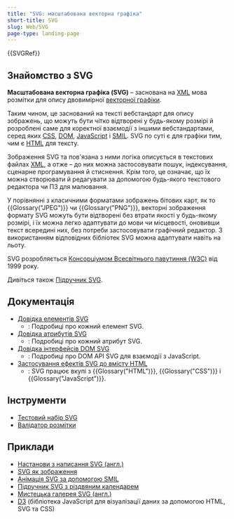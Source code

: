 ```yaml
---
title: "SVG: масштабована векторна графіка"
short-title: SVG
slug: Web/SVG
page-type: landing-page
---
```


{{SVGRef}}

## Знайомство з SVG

**Масштабована векторна графіка (SVG)** – заснована на [XML](/uk/docs/Web/XML) мова розмітки для опису двовимірної [векторної графіки](https://uk.wikipedia.org/wiki/%D0%92%D0%B5%D0%BA%D1%82%D0%BE%D1%80%D0%BD%D0%B0_%D0%B3%D1%80%D0%B0%D1%84%D1%96%D0%BA%D0%B0).

Таким чином, це заснований на тексті вебстандарт для опису зображень, що можуть бути чітко відтворені у будь-якому розмірі й розроблені саме для коректної взаємодії з іншими вебстандартами, серед яких [CSS](/uk/docs/Web/CSS), [DOM](/uk/docs/Web/API/Document_Object_Model), [JavaScript](/uk/docs/Web/JavaScript) і [SMIL](/uk/docs/Web/SVG/SVG_animation_with_SMIL). SVG по суті є для графіки тим, чим є [HTML](/uk/docs/Web/HTML) для тексту.

Зображення SVG та пов'язана з ними логіка описується в текстових файлах [XML](/uk/docs/Web/XML), а отже – до них можна застосовувати пошук, індексування, сценарне програмування й стиснення. Крім того, це означає, що їх можна створювати й редагувати за допомогою будь-якого текстового редактора чи ПЗ для малювання.

У порівнянні з класичними форматами зображень бітових карт, як то {{Glossary("JPEG")}} чи {{Glossary("PNG")}}, векторні зображення формату SVG можуть бути відтворені без втрати якості у будь-якому розмірі, і їх можна легко адаптувати до мови чи місцевості, оновивши текст всередині них, без потреби застосовувати графічний редактор. З використанням відповідних бібліотек SVG можна адаптувати навіть на льоту.

SVG розробляється [Консорціумом Всесвітнього павутиння (W3C)](https://www.w3.org/) від 1999 року.

Дивіться також [Підручник SVG](/uk/docs/Web/SVG/Tutorial).

## Документація

- [Довідка елементів SVG](/uk/docs/Web/SVG/Element)
  - : Подробиці про кожний елемент SVG.
- [Довідка атрибутів SVG](/uk/docs/Web/SVG/Attribute)
  - : Подробиці про кожний атрибут SVG.
- [Довідка інтерфейсів DOM SVG](/uk/docs/Web/API/Document_Object_Model#interfeisy-svg)
  - : Подробиці про DOM API SVG для взаємодії з JavaScript.
- [Застосування ефектів SVG до вмісту HTML](/uk/docs/Web/SVG/Applying_SVG_effects_to_HTML_content)
  - : SVG працює вкупі з {{Glossary("HTML")}}, {{Glossary("CSS")}} і {{Glossary("JavaScript")}}.

## Інструменти

- [Тестовий набір SVG](https://github.com/w3c/svgwg/wiki/Testing)
- [Валідатор розмітки](https://validator.w3.org/#validate_by_input)

## Приклади

- [Настанови з написання SVG (англ.)](https://jwatt.org/svg/authoring/)
- [SVG як зображення](/uk/docs/Web/SVG/SVG_as_an_Image)
- [Анімація SVG за допомогою SMIL](/uk/docs/Web/SVG/SVG_animation_with_SMIL)
- [Підручник SVG з різдвяним календарем](https://svg-tutorial.com)
- [Мистецька галерея SVG (англ.)](https://www1.plurib.us/svg_gallery/)
- [D3](https://d3js.org) (бібліотека JavaScript для візуалізації даних за допомогою HTML, SVG та CSS)
